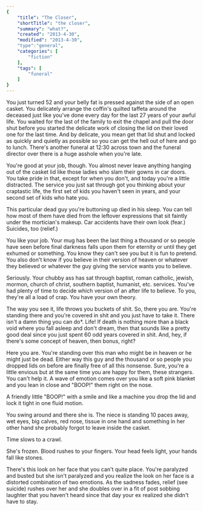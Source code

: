 ```yaml
---
{
    "title": "The Closer",
    "shortTitle": "the closer",
    "summary": "what?",
    "created": "2013-4-30",
    "modified": "2013-4-30",
    "type":"general",
    "categories": [
        "fiction"
    ],
    "tags": [
        "funeral"
    ]
}
---
```

You just turned 52 and your belly fat is pressed against the side of an open casket. You delicately arrange the coffin's quilted taffeta around the deceased just like you've done every day for the last 27 years of your awful life. You waited for the last of the family to exit the chapel and pull the door shut before you started the delicate work of closing the lid on their loved one for the last time. And by delicate, you mean get that lid shut and locked as quickly and quietly as possible so you can get the hell out of here and go to lunch. There's another funeral at 12:30 across town and the funeral director over there is a huge asshole when you're late.

You're good at your job, though. You almost never leave anything hanging out of the casket lid like those ladies who slam their gowns in car doors. You take pride in that, except for when you don't, and today you're a little distracted. The service you just sat through got you thinking about your craptastic life, the first set of kids you haven't seen in years, and your second set of kids who hate you.

This particular dead guy you're buttoning up died in his sleep. You can tell how most of them have died from the leftover expressions that sit faintly under the mortician's makeup. Car accidents have their own look (fear.) Suicides, too (relief.)

You like your job. Your mug has been the last thing a thousand or so people have seen before final darkness falls upon them for eternity or until they get exhumed or something. You know they can't see you but it is fun to pretend. You also don't know if you believe in their version of heaven or whatever they believed or whatever the guy giving the service wants you to believe.

Seriously. Your chubby ass has sat through baptist, roman catholic, jewish, mormon, church of christ, southern baptist, humanist, etc. services. You've had plenty of time to decide which version of an after life to believe. To you, they're all a load of crap. You have your own theory.

The way you see it, life throws you buckets of shit. So, there you are. You're standing there and you're covered in shit and you just have to take it. There isn't a damn thing you can do*. Life! If death is nothing more than a black void where you fall asleep and don't dream, then that sounds like a pretty good deal since you just spent 60 odd years covered in shit. And, hey, if there's some concept of heaven, then bonus, right?

Here you are. You're standing over this man who might be in heaven or he might just be dead. Either way this guy and the thousand or so people you dropped lids on before are finally free of all this nonsense. Sure, you're a little envious but at the same time you are happy for them, these strangers. You can't help it. A wave of emotion comes over you like a soft pink blanket and you lean in close and "BOOP!" them right on the nose.

A friendly little "BOOP!" with a smile and like a machine you drop the lid and lock it tight in one fluid motion.

You swing around and there she is. The niece is standing 10 paces away, wet eyes, big calves, red nose, tissue in one hand and something in her other hand she probably forgot to leave inside the casket.

Time slows to a crawl.

She's frozen. Blood rushes to your fingers. Your head feels light, your hands fall like stones.

There's this look on her face that you can't quite place. You're paralyzed and busted but she isn't paralyzed and you realize the look on her face is a distorted combination of two emotions. As the sadness fades, relief (see suicide) rushes over her and she doubles over in a fit of post sobbing laughter that you haven't heard since that day your ex realized she didn't have to stay.